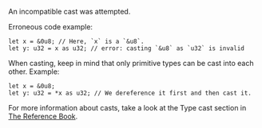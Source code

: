 An incompatible cast was attempted.

Erroneous code example:

```compile_fail,E0606
let x = &0u8; // Here, `x` is a `&u8`.
let y: u32 = x as u32; // error: casting `&u8` as `u32` is invalid
```

When casting, keep in mind that only primitive types can be cast into each
other. Example:

```
let x = &0u8;
let y: u32 = *x as u32; // We dereference it first and then cast it.
```

For more information about casts, take a look at the Type cast section in
[The Reference Book][1].

[1]: https://doc.dustlang.com/reference/expressions/operator-expr.html#type-cast-expressions
